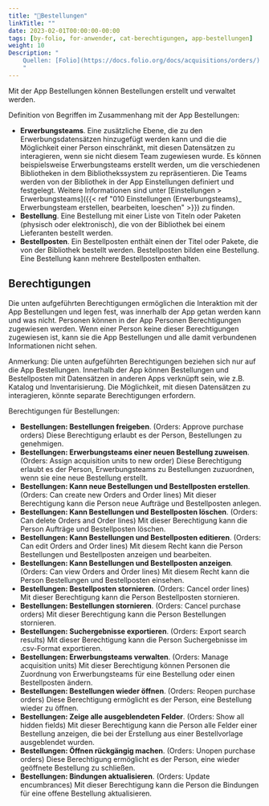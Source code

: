 ```yaml
---
title: "📱Bestellungen"
linkTitle: ""
date: 2023-02-01T00:00:00-00:00
tags: [by-folio, for-anwender, cat-berechtigungen, app-bestellungen]
weight: 10
Description: "
    Quellen: [Folio](https://docs.folio.org/docs/acquisitions/orders/) & [GBV](https://info.gbv.de/pages/viewpage.action?pageId=839188626)
    "
---
```


Mit der App Bestellungen können Bestellungen erstellt und verwaltet werden.

Definition von Begriffen im Zusammenhang mit der App Bestellungen:

* **Erwerbungsteams**. Eine zusätzliche Ebene, die zu den Erwerbungsdatensätzen hinzugefügt werden kann und die die Möglichkeit einer Person einschränkt, mit diesen Datensätzen zu interagieren, wenn sie nicht diesem Team zugewiesen wurde. Es können beispielsweise Erwerbungsteams erstellt werden, um die verschiedenen Bibliotheken in dem Bibliothekssystem zu repräsentieren. Die Teams werden von der Bibliothek in der App Einstellungen definiert und festgelegt. Weitere Informationen sind unter [Einstellungen > Erwerbungsteams]({{< ref "010 Einstellungen (Erwerbungsteams)_ Erwerbungsteam erstellen, bearbeiten, loeschen" >}}) zu finden.
* **Bestellung**. Eine Bestellung mit einer Liste von Titeln oder Paketen (physisch oder elektronisch), die von der Bibliothek bei einem Lieferanten bestellt werden.
* **Bestellposten**. Ein Bestellposten enthält einen der Titel oder Pakete, die von der Bibliothek bestellt werden. Bestellposten bilden eine Bestellung. Eine Bestellung kann mehrere Bestellposten enthalten.

## Berechtigungen

Die unten aufgeführten Berechtigungen ermöglichen die Interaktion mit der App Bestellungen und legen fest, was innerhalb der App getan werden kann und was nicht. Personen können in der App Personen Berechtigungen zugewiesen werden. Wenn einer Person keine dieser Berechtigungen zugewiesen ist, kann sie die App Bestellungen und alle damit verbundenen Informationen nicht sehen.

Anmerkung: Die unten aufgeführten Berechtigungen beziehen sich nur auf die App Bestellungen. Innerhalb der App können Bestellungen und Bestellposten mit Datensätzen in anderen Apps verknüpft sein, wie z.B. Katalog und Inventarisierung. Die Möglichkeit, mit diesen Datensätzen zu interagieren, könnte separate Berechtigungen erfordern.

Berechtigungen für Bestellungen:

* **Bestellungen: Bestellungen freigeben**. (Orders: Approve purchase orders)
    Diese Berechtigung erlaubt es der Person, Bestellungen zu genehmigen.
* **Bestellungen: Erwerbungsteams einer neuen Bestellung zuweisen**. (Orders: Assign acquisition units to new order)
    Diese Berechtigung erlaubt es der Person, Erwerbungsteams zu Bestellungen zuzuordnen, wenn sie eine neue Bestellung erstellt.
* **Bestellungen: Kann neue Bestellungen und Bestellposten erstellen**. (Orders: Can create new Orders and Order lines)
    Mit dieser Berechtigung kann die Person neue Aufträge und Bestellposten anlegen.
* **Bestellungen: Kann Bestellungen und Bestellposten löschen**. (Orders: Can delete Orders and Order lines)
    Mit dieser Berechtigung kann die Person Aufträge und Bestellposten löschen.
* **Bestellungen: Kann Bestellungen und Bestellposten editieren**. (Orders: Can edit Orders and Order lines)
    Mit diesem Recht kann die Person Bestellungen und Bestellposten anzeigen und bearbeiten.
* **Bestellungen: Kann Bestellungen und Bestellposten anzeigen**. (Orders: Can view Orders and Order lines)
    Mit diesem Recht kann die Person Bestellungen und Bestellposten einsehen.
* **Bestellungen: Bestellposten stornieren**. (Orders: Cancel order lines)
    Mit dieser Berechtigung kann die Person Bestellposten stornieren.
* **Bestellungen: Bestellungen stornieren**. (Orders: Cancel purchase orders)
    Mit dieser Berechtigung kann die Person Bestellungen stornieren.
* **Bestellungen: Suchergebnisse exportieren**. (Orders: Export search results)
    Mit dieser Berechtigung kann die Person Suchergebnisse im .csv-Format exportieren.
* **Bestellungen: Erwerbungsteams verwalten**. (Orders: Manage acquisition units)
    Mit dieser Berechtigung können Personen die Zuordnung von Erwerbungsteams für eine Bestellung oder einen Bestellposten ändern.
* **Bestellungen: Bestellungen wieder öffnen**. (Orders: Reopen purchase orders)
    Diese Berechtigung ermöglicht es der Person, eine Bestellung wieder zu öffnen.
* **Bestellungen: Zeige alle ausgeblendeten Felder**. (Orders: Show all hidden fields)
    Mit dieser Berechtigung kann die Person alle Felder einer Bestellung anzeigen, die bei der Erstellung aus einer Bestellvorlage ausgeblendet wurden.
* **Bestellungen: Öffnen rückgängig machen**. (Orders: Unopen purchase orders)
    Diese Berechtigung ermöglicht es der Person, eine wieder geöffnete Bestellung zu schließen.
* **Bestellungen: Bindungen aktualisieren**. (Orders: Update encumbrances)
    Mit dieser Berechtigung kann die Person die Bindungen für eine offene Bestellung aktualisieren.

